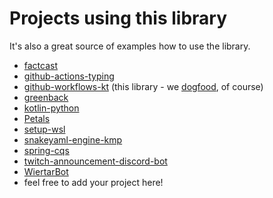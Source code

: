 # Projects using this library

It's also a great source of examples how to use the library.

* [factcast](https://github.com/factcast/factcast/tree/master/.github/kts)
* [github-actions-typing](https://github.com/typesafegithub/github-actions-typing/tree/main/.github/workflows)
* [github-workflows-kt](https://github.com/typesafegithub/github-workflows-kt/tree/main/.github/workflows) (this library - we [dogfood](https://en.wikipedia.org/wiki/Eating_your_own_dog_food), of course)
* [greenback](https://github.com/DoudemoEthernet/greenback/tree/main/.github/workflows)
* [kotlin-python](https://github.com/krzema12/kotlin-python/tree/python-backend/.github/workflows)
* [Petals](https://github.com/LeoColman/Petals/tree/main/.github/workflows)
* [setup-wsl](https://github.com/Vampire/setup-wsl/tree/master/.github/workflows)
* [snakeyaml-engine-kmp](https://github.com/krzema12/snakeyaml-engine-kmp/tree/main/.github/workflows)
* [spring-cqs](https://github.com/prisma-capacity/spring-cqs/tree/main/.github/kts)
* [twitch-announcement-discord-bot](https://github.com/NikkyAI/twitch-announcement-discord-bot/tree/main/.github/workflows)
* [WiertarBot](https://github.com/kugo12/WiertarBot/tree/main/.github/workflows)
* feel free to add your project here!
